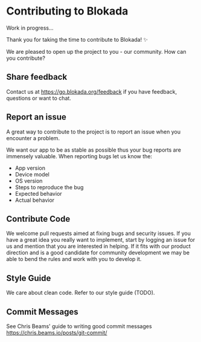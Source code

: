 # Contributing to Blokada

Work in progress...

Thank you for taking the time to contribute to Blokada! :sparkles:

We are pleased to open up the project to you - our community. How can you contribute?

## Share feedback
Contact us at https://go.blokada.org/feedback if you have feedback, questions or want to chat.

## Report an issue
A great way to contribute to the project is to report an issue when you encounter a problem.

We want our app to be as stable as possible thus your bug reports are immensely valuable. When reporting bugs let us know the:
* App version
* Device model
* OS version
* Steps to reproduce the bug
* Expected behavior
* Actual behavior


## Contribute Code
We welcome pull requests aimed at fixing bugs and security issues. If you have a great idea you really want to implement, start by logging an issue for us and mention that you are interested in helping. If it fits with our product direction and is a good candidate for community development we may be able to bend the rules and work with you to develop it.

## Style Guide

We care about clean code. Refer to our style guide (TODO).


## Commit Messages

See Chris Beams' guide to writing good commit messages https://chris.beams.io/posts/git-commit/

